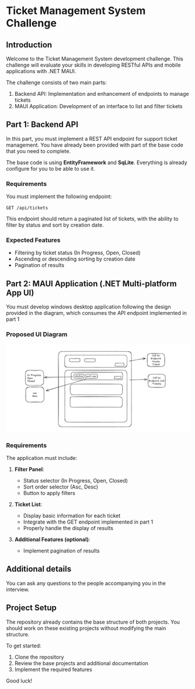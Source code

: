 # Ticket Management System Challenge

## Introduction

Welcome to the Ticket Management System development challenge. This challenge will evaluate your skills in developing RESTful APIs and mobile applications with .NET MAUI.

The challenge consists of two main parts:
1. Backend API: Implementation and enhancement of endpoints to manage tickets
2. MAUI Application: Development of an interface to list and filter tickets

## Part 1: Backend API

In this part, you must implement a REST API endpoint for support ticket management. You have already been provided with part of the base code that you need to complete.

The base code is using **EntityFramework** and **SqLite**. Everything is already configure for you to be able to use it.

### Requirements

You must implement the following endpoint:

```
GET /api/tickets
```

This endpoint should return a paginated list of tickets, with the ability to filter by status and sort by creation date. 

### Expected Features

- Filtering by ticket status (In Progress, Open, Closed)
- Ascending or descending sorting by creation date
- Pagination of results

## Part 2: MAUI Application (.NET Multi-platform App UI)

You must develop windows desktop application following the design provided in the diagram, which consumes the API endpoint implemented in part 1

### Proposed UI Diagram
![UI Diagram](./img/UI.png)

### Requirements

The application must include:

1. **Filter Panel**:
   - Status selector (In Progress, Open, Closed)
   - Sort order selector (Asc, Desc)
   - Button to apply filters

2. **Ticket List**:
   - Display basic information for each ticket
   - Integrate with the GET endpoint implemented in part 1
   - Properly handle the display of results

3. **Additional Features (optional)**:
   - Implement pagination of results

## Additional details
You can ask any questions to the people accompanying you in the interview.


## Project Setup

The repository already contains the base structure of both projects. You should work on these existing projects without modifying the main structure.

To get started:
1. Clone the repository
2. Review the base projects and additional documentation
3. Implement the required features

Good luck!